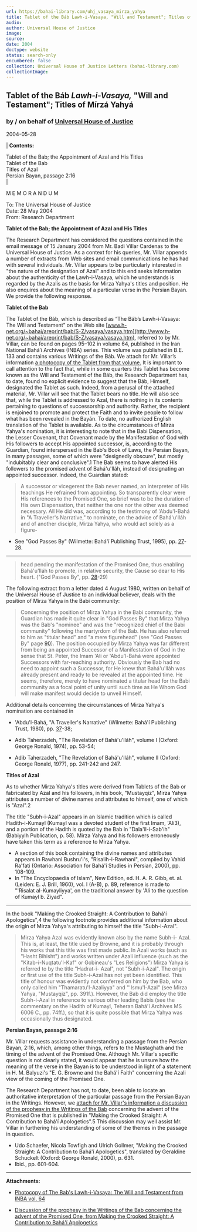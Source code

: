 ```yaml
---
url: https://bahai-library.com/uhj_vasaya_mirza_yahya
title: Tablet of the Báb Lawh-i-Vasaya, "Will and Testament"; Titles of Mírzá Yahyá
audio: 
author: Universal House of Justice
image: 
source: 
date: 2004
doctype: website
status: search-only
encumbered: false
collection: Universal House of Justice Letters (bahai-library.com)
collectionImage: 
---
```



## Tablet of the Báb _Lawh-i-Vasaya,_ "Will and Testament"; Titles of Mírzá Yahyá

### by / on behalf of [Universal House of Justice](https://bahai-library.com/author/Universal+House+of+Justice)

2004-05-28


| **Contents:**  
  
Tablet of the Bab; the Appointment of Azal and His Titles  
Tablet of the Bab  
Titles of Azal  
Persian Bayan, passage 2:16  
 |

M E M O R A N D U M  
  
To: The Universal House of Justice  
Date: 28 May 2004  
From: Research Department  
  
**Tablet of the Bab; the Appointment of Azal and His Titles**  
  
The Research Department has considered the questions contained in the email message of 15 January 2004 from Mr. Badi Villar Cardenas to the Universal House of Justice. As a context for his queries, Mr. Villar appends a number of extracts from Web sites and email communications he has had with several individuals. Mr. Villar appears to be particularly interested in "the nature of the designation of Azal" and to this end seeks information about the authenticity of the Lawh-i-Vasaya, which he understands is regarded by the Azalis as the basis for Mirza Yahya's titles and position. He also enquires about the meaning of a particular verse in the Persian Bayan. We provide the following response.  
  
**Tablet of the Bab**  
  
The Tablet of the Báb, which is described as “The Báb’s Lawh-i-Vasaya: The Will and Testament” on the Web site [www.h-net.org/~bahai/areprint/bab/S-Z/vasaya/vasaya.htm](http://www.h-net.org/~bahai/areprint/bab/S-Z/vasaya/vasaya.htm), referred to by Mr. Villar, can be found on pages 95–102 in volume 64, published in the Iran National Bahá’í Archives (INBA) series. This volume was published in B.E. 133 and contains various Writings of the Báb. We attach for Mr. Villar’s information [a photocopy of the Tablet from that volume.](https://bahai-library.com/pdf/v/vasaya_01.pdf) It is important to call attention to the fact that, while in some quarters this Tablet has become known as the Will and Testament of the Báb, the Research Department has, to date, found no explicit evidence to suggest that the Báb, Himself, designated the Tablet as such. Indeed, from a perusal of the attached material, Mr. Villar will see that the Tablet bears no title. He will also see that, while the Tablet is addressed to Azal, there is nothing in its contents pertaining to questions of successorship and authority. Rather, the recipient is enjoined to promote and protect the Faith and to invite people to follow what has been revealed in the Bayán. To date, no authorized English translation of the Tablet is available. As to the circumstances of Mirza Yahya's nomination, it is interesting to note that in the Babi Dispensation, the Lesser Covenant, that Covenant made by the Manifestation of God with His followers to accept His appointed successor, is, according to the Guardian, found interspersed in the Bab's Book of Laws, the Persian Bayan, in many passages, some of which were "designedly obscure", but mostly "indubitably clear and conclusive".1 The Bab seems to have alerted His followers to the promised advent of Bahá'u'lláh, instead of designating an appointed successor. Indeed, the Guardian stated:

> A successor or vicegerent the Bab never named, an interpreter of His teachings He refrained from appointing. So transparently clear were His references to the Promised One, so brief was to be the duration of His own Dispensation, that neither the one nor the other was deemed necessary. All He did was, according to the testimony of 'Abdu'l-Bahá in "A Traveller's Narrative," to nominate, on the advice of Bahá'u'lláh and of another disciple, Mirza Yahya, who would act solely as a figure-

*   See "God Passes By" (Wilmette: Bahá'í Publishing Trust, 1995), pp. [27](http://bahai-library.com/writings/shoghieffendi/gpb/gpball.html#27)-28.

* * *

  

> head pending the manifestation of the Promised One, thus enabling Bahá'u'lláh to promote, in relative security, the Cause so dear to His heart. ("God Passes By", pp. [28](http://bahai-library.com/writings/shoghieffendi/gpb/gpball.html#28)-29)

The following extract from a letter dated 4 August 1980, written on behalf of the Universal House of Justice to an individual believer, deals with the position of Mirza Yahya in the Babi community:

> Concerning the position of Mirza Yahya in the Babi community, the Guardian has made it quite clear in "God Passes By" that Mirza Yahya was the Bab's "nominee" and was the "recognized chief of the Babi community" following the martyrdom of the Bab. He has also referred to him as "titular head" and "a mere figurehead" (see "God Passes By" page [90](http://bahai-library.com/writings/shoghieffendi/gpb/gpball.html#90)). The position occupied by Mirza Yahya was far different from being an appointed Successor of a Manifestation of God in the sense that St. Peter, the Imam 'Ali or 'Abdu'l-Bahá were appointed Successors with far-reaching authority. Obviously the Bab had no need to appoint such a Successor, for He knew that Bahá'u'lláh was already present and ready to be revealed at the appointed time. He seems, therefore, merely to have nominated a titular head for the Babi community as a focal point of unity until such time as He Whom God will make manifest would decide to unveil Himself.

Additional details concerning the circumstances of Mirza Yahya's nomination are contained in

*   'Abdu'l-Bahá, "A Traveller's Narrative" (Wilmette: Bahá'í Publishing Trust, 1980), pp. [37](http://bahai-library.com/writings/abdulbaha/tn/37.html)-38;
>   
*   Adib Taherzadeh, "The Revelation of Bahá'u'lláh", volume I (Oxford: George Ronald, 1974), pp. 53-54;
>   
*   Adib Taherzadeh, "The Revelation of Bahá'u'lláh", volume II (Oxford: George Ronald, 1977), pp. 241-242 and 247.

  
**Titles of Azal**  
  
As to whether Mirza Yahya's titles were derived from Tablets of the Bab or fabricated by Azal and his followers, in his book, "Mustayqiz", Mirza Yahya attributes a number of divine names and attributes to himself, one of which is "Azal".2  
  
The title "Subh-i-Azal" appears in an Islamic tradition which is called Hadith-i-Kumayl (Kumayl was a devoted student of the first Imam, 'Ali3), and a portion of the Hadith is quoted by the Bab in "Dala'il-i-Sab'ih" (Babiyyih Publication, p. 58). Mirza Yahya and his followers erroneously have taken this term as a reference to Mirza Yahya.

*   A section of this book containing the divine names and attributes appears in Rawhani Bushru'i's, "Risalih-i-Rawhani", compiled by Vahid Ra'fati (Ontario: Association for Bahá'í Studies in Persian, 2000), pp. 108-109.
*   In "The Encyclopaedia of Islam", New Edition, ed. H. A. R. Gibb, et. al. (Leiden: E. J. Brill, 1960), vol. I (A-B), p. 89, reference is made to "'Risalat al-Kumayliyya', on the traditional answer by 'Ali to the question of Kumayl b. Ziyad".

* * *

  
In the book "Making the Crooked Straight: A Contribution to Bahá'í Apologetics",4 the following footnote provides additional information about the origin of Mirza Yahya's attributing to himself the title "Subh-i-Azal".

> Mirza Yahya Azal was evidently known also by the name Subh-i- Azal. This is, at least, the title used by Browne, and it is probably through his works that this title was first made public. In Azali works (such as "Hasht Bihisht") and works written under Azali influence (such as the "Kitab-i-Nuqtatu'l-Kaf" or Gobineau's "Les Religions") Mirza Yahya is referred to by the title "Hadrat-i- Azal", not "Subh-i-Azal". The origin or first use of the title Subh-i-Azal has not yet been identified. This title of honour was evidently not conferred on him by the Bab, who only called him "Thamaratu'l-Azaliyya" and "'Ismu'l-Azal" (see Mirza Yahya, "Mustayqiz", pp. 391f.). However, the Bab did employ the title Subh-i-Azal in reference to various other leading Babis (see the commentary on the Hadith of Kumayl, Teheran Bahá'í Archives MS 6006 C., pp. 74ff.), so that it is quite possible that Mirza Yahya was occasionally thus designated.

**Persian Bayan, passage 2:16**  
  
Mr. Villar requests assistance in understanding a passage from the Persian Bayan, 2:16, which, among other things, refers to the Mustaghath and the timing of the advent of the Promised One. Although Mr. Villar's specific question is not clearly stated, it would appear that he is unsure how the meaning of the verse in the Bayan is to be understood in light of a statement in H. M. Balyuzi's "E. G. Browne and the Bahá'í Faith" concerning the Azali view of the coming of the Promised One.  
  
The Research Department has not, to date, been able to locate an authoritative interpretation of the particular passage from the Persian Bayan in the Writings. However, we [attach for Mr. Villar's information a discussion of the prophesy in the Writings of the Bab](https://bahai-library.com/pdf/v/vasaya_02.pdf) concerning the advent of the Promised One that is published in "Making the Crooked Straight: A Contribution to Bahá'í Apologetics".5 This discussion may well assist Mr. Villar in furthering his understanding of some of the themes in the passage in question.

*   Udo Schaefer, Nicola Towfigh and Ulrich Gollmer, "Making the Crooked Straight: A Contribution to Bahá'í Apologetics", translated by Geraldine Schuckelt (Oxford: George Ronald, 2000), p. 631.
*   Ibid., pp. 601-604.

* * *

  
**Attachments:**

*   [Photocopy of The Bab's Lawh-i-Vasaya: The Will and Testament from INBA vol. 64](https://bahai-library.com/pdf/v/vasaya_01.pdf)  
>     
*   [Discussion of the prophesy in the Writings of the Bab concerning the advent of the Promised One, from Making the Crooked Straight: A Contribution to Bahá'í Apologetics](https://bahai-library.com/pdf/v/vasaya_02.pdf)